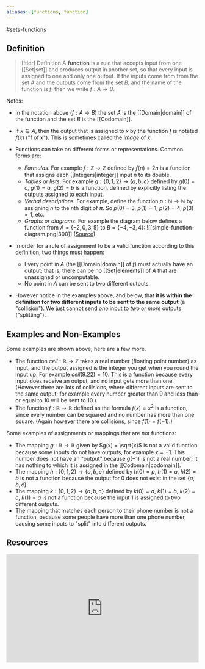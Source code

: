 ```yaml
---
aliases: [functions, function]
--- 
```


#sets-functions 

## Definition 

> [!tldr] Definition
> A **function** is a rule that accepts input from one [[Set|set]] and produces output in another set, so that every input is assigned to one and only one output. If the inputs come from from the set $A$ and the outputs come from the set $B$, and the name of the function is $f$, then we write $f: A \rightarrow B$. 

Notes: 
- In the notation above ($f: A \rightarrow B$) the set $A$ is the [[Domain|domain]] of the function and the set $B$ is the [[Codomain]]. 
- If $x \in A$, then the output that is assigned to $x$ by the function $f$ is notated $f(x)$ ("f of x"). This is sometimes called the *image* of $x$.
- Functions can take on different forms or representations. Common forms are: 
	- *Formulas*. For example $f: \mathbb{Z} \rightarrow \mathbb{Z}$ defined by $f(n) = 2n$ is a function that assigns each [[Integers|integer]] input $n$ to its double. 
	- *Tables or lists*. For example $g: \{0,1,2\} \rightarrow \{a,b,c\}$ defined by $g(0) = c$, $g(1) = a$, $g(2) = b$ is a function, defined by explicitly listing the outputs assigned to each input. 
	- *Verbal descriptions.* For example, define the function $p: \mathbb{N} \rightarrow \mathbb{N}$ by assigning $n$ to the $n$th digit of $\pi$. So $p(0) = 3$, $p(1) = 1$, $p(2) = 4$, $p(3) = 1$, etc. 
	- *Graphs or diagrams*. For example the diagram below defines a function from $A = \{-2,0,3,5\}$ to $B = \{-4,-3,4\}$: 
![[simple-function-diagram.png|300]]
([Source](https://mathbooks.unl.edu/PreCalculus/Intro-to-Functions.html))

- In order for a rule of assignment to be a valid function according to this definition, two things must happen: 
	- Every point in $A$ (the [[Domain|domain]] of $f$) must actually have an output; that is, there can be no [[Set|elements]] of $A$ that are unassigned or uncomputable. 
	- No point in $A$ can be sent to two different outputs. 
- However notice in the examples above, and below, that **it is within the definition for two different inputs to be sent to the same output** (a "collision"). We just cannot send *one* input to *two or more* outputs ("splitting").

## Examples and Non-Examples

Some examples are shown above; here are a few more. 

- The function $ceil: \mathbb{R} \rightarrow \mathbb{Z}$ takes a real number (floating point number) as input, and the output assigned is the integer you get when you round the input up. For example $ceil(9.22) = 10$. This is a function because every input does receive an output, and no input gets more than one. (However there are lots of collisions, where different inputs are sent to the same output; for example every number greater than 9 and less than or equal to 10 will be sent to 10.)
- The function $f: \mathbb{R} \rightarrow \mathbb{R}$ defined as the formula $f(x) = x^2$ is a function, since every number can be squared and no number has more than one square. (Again however there are collisions, since $f(1) = f(-1)$.)

Some examples of assignments or mappings that are *not* functions: 
- The mapping $g: \mathbb{R} \rightarrow \mathbb{R}$ given by $g(x) = \sqrt{x}$ is not a valid function because some inputs do not have outputs, for example $x=-1$. This number does not have an "output" because $g(-1)$ is not a real number; it has nothing to which it is assigned in the [[Codomain|codomain]]. 
- The mapping  $h: \{0,1,2\} \rightarrow \{a,b,c\}$ defined by $h(0) = p$, $h(1) = a$, $h(2) = b$ is not a function because the output for $0$ does not exist in the set $\{a,b,c\}$. 
- The mapping $k: \{0,1,2\} \rightarrow \{a,b,c\}$ defined by $k(0) = a$, $k(1) = b$, $k(2) = c$, $k(1) = a$ is not a function because the input $1$ is assigned to two different outputs. 
- The mapping that matches each person to their phone number is not a function, because some people have more than one phone number, causing some inputs to "split" into different outputs. 

## Resources 

<div style="padding:56.25% 0 0 0;position:relative;"><iframe src="https://player.vimeo.com/video/614432178?badge=0&amp;autopause=0&amp;player_id=0&amp;app_id=58479" frameborder="0" allow="autoplay; fullscreen; picture-in-picture" style="position:absolute;top:0;left:0;width:100%;height:100%;" title="Screencast 3.8: Functions"></iframe></div><script src="https://player.vimeo.com/api/player.js"></script>

